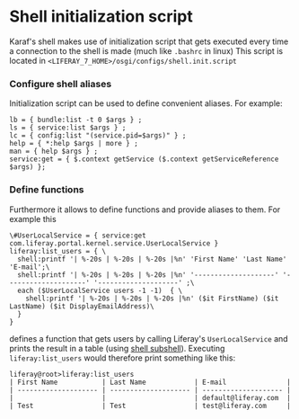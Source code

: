 # Shell initialization script

Karaf's shell makes use of initialization script that gets executed every time a connection to the shell is made (much like `.bashrc` in linux)
This script is located in `<LIFERAY_7_HOME>/osgi/configs/shell.init.script`

### Configure shell aliases

Initialization script can be used to define convenient aliases. For example: 

```properties
lb = { bundle:list -t 0 $args } ;
ls = { service:list $args } ;
lc = { config:list "(service.pid=$args)" } ;
help = { *:help $args | more } ;
man = { help $args } ;
service:get = { $.context getService ($.context getServiceReference $args) };
```
### Define functions

Furthermore it allows to define functions and provide aliases to them. For example this

```shell
\#UserLocalService = { service:get com.liferay.portal.kernel.service.UserLocalService }
liferay:list_users = { \
  shell:printf '| %-20s | %-20s | %-20s |%n' 'First Name' 'Last Name' 'E-mail';\
  shell:printf '| %-20s | %-20s | %-20s |%n' '--------------------' '--------------------' '--------------------' ;\
  each ($UserLocalService users -1 -1)  { \
    shell:printf '| %-20s | %-20s | %-20s |%n' ($it FirstName) ($it LastName) ($it DisplayEmailAddress)\
  }
}
```

defines a function that gets users by calling Liferay's `UserLocalService` and prints the result in a table (using [shell subshell](docs/commands.md#shell-subshell)). Executing `liferay:list_users` would therefore print something like this:

```shell
liferay@root>liferay:list_users
| First Name           | Last Name            | E-mail               |
| -------------------- | -------------------- | -------------------- |
|                      |                      | default@liferay.com  |
| Test                 | Test                 | test@liferay.com     |
```